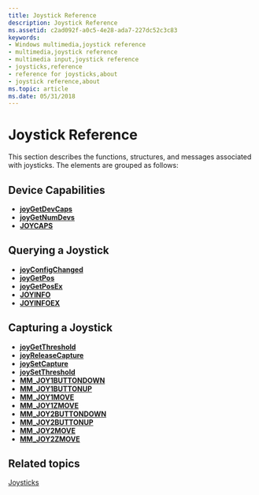 ```yaml
---
title: Joystick Reference
description: Joystick Reference
ms.assetid: c2ad092f-a0c5-4e28-ada7-227dc52c3c83
keywords:
- Windows multimedia,joystick reference
- multimedia,joystick reference
- multimedia input,joystick reference
- joysticks,reference
- reference for joysticks,about
- joystick reference,about
ms.topic: article
ms.date: 05/31/2018
---
```


# Joystick Reference

This section describes the functions, structures, and messages associated with joysticks. The elements are grouped as follows:

## Device Capabilities

-   [**joyGetDevCaps**](https://msdn.microsoft.com/en-us/library/Dd757105(v=VS.85).aspx)
-   [**joyGetNumDevs**](https://msdn.microsoft.com/en-us/library/Dd757106(v=VS.85).aspx)
-   [**JOYCAPS**](https://msdn.microsoft.com/en-us/library/Dd757103(v=VS.85).aspx)

## Querying a Joystick

-   [**joyConfigChanged**](/windows/desktop/api/joystickapi/nf-joystickapi-joyconfigchanged)
-   [**joyGetPos**](https://msdn.microsoft.com/en-us/library/Dd757107(v=VS.85).aspx)
-   [**joyGetPosEx**](https://msdn.microsoft.com/en-us/library/Dd757108(v=VS.85).aspx)
-   [**JOYINFO**](https://msdn.microsoft.com/en-us/library/Dd757110(v=VS.85).aspx)
-   [**JOYINFOEX**](https://msdn.microsoft.com/en-us/library/Dd757112(v=VS.85).aspx)

## Capturing a Joystick

-   [**joyGetThreshold**](https://msdn.microsoft.com/en-us/library/Dd757109(v=VS.85).aspx)
-   [**joyReleaseCapture**](https://msdn.microsoft.com/en-us/library/Dd757113(v=VS.85).aspx)
-   [**joySetCapture**](https://msdn.microsoft.com/en-us/library/Dd757114(v=VS.85).aspx)
-   [**joySetThreshold**](https://msdn.microsoft.com/en-us/library/Dd757115(v=VS.85).aspx)
-   [**MM\_JOY1BUTTONDOWN**](mm-joy1buttondown.md)
-   [**MM\_JOY1BUTTONUP**](mm-joy1buttonup.md)
-   [**MM\_JOY1MOVE**](mm-joy1move.md)
-   [**MM\_JOY1ZMOVE**](mm-joy1zmove.md)
-   [**MM\_JOY2BUTTONDOWN**](mm-joy2buttondown.md)
-   [**MM\_JOY2BUTTONUP**](mm-joy2buttonup.md)
-   [**MM\_JOY2MOVE**](mm-joy2move.md)
-   [**MM\_JOY2ZMOVE**](mm-joy2zmove.md)

## Related topics

<dl> <dt>

[Joysticks](joysticks.md)
</dt> </dl>

 

 




